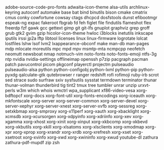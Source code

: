 adobe-source-code-pro-fonts
adwaita-icon-theme
alsa-utils
archlinux-keyring
autoconf
automake
base
bat
bind
binutils
bison
cmake
cmatrix
cmus
conky
cowfortune
cowsay
ctags
dhcpcd
dosfstools
dunst
efibootmgr
espeak-ng
expac
fakeroot
fbgrab
fd
feh
figlet
file
findutils
flameshot
flex
freerdp
fzf
gawk
gcc
gettext
gimp
git
git-lfs
gnuplot
graphviz
grep
groff
grub
gtk2
gvim
gzip
hicolor-icon-theme
hwloc
i3blocks
inetutils
inkscape
iputils
irssi
jp2a
lftp
libtool
licenses
linux
linux-firmware
logrotate
lolcat
lostfiles
lshw
lsof
lvm2
lxappearance-obconf
make
man-db
man-pages
mdp
mlocate
moreutils
mpc
mpd
mpv
msmtp-mta
ncmpcpp
neofetch
neomutt
newsboat
nmap
notmuch-vim
noto-fonts
noto-fonts-emoji
ntfs-3g
ntp
nvidia
nvidia-settings
offlineimap
openssh
p7zip
pacgraph
pacman
patch
pavucontrol
picom
pkgconf
playerctl
projectm
pulseaudio
pulseaudio-alsa
python
python-configobj
python-lxml
python-pip
python-pyxdg
qalculate-gtk
qutebrowser
r
ranger
redshift
rofi
rofimoji
ruby-irb
scrot
sed
strace
sudo
surfraw
sxiv
sysfsutils
sysstat
termdown
terminator
thunar
thunar-volman
thunderbird
tig
tint2
tmux
tree
tumbler
unrar
unzip
urxvt-perls
w3m
which
whois
wmctrl
wpa_supplicant
xf86-video-vesa
xorg-bdftopcf
xorg-docs
xorg-font-util
xorg-fonts-encodings
xorg-iceauth
xorg-mkfontscale
xorg-server
xorg-server-common
xorg-server-devel
xorg-server-xephyr
xorg-server-xnest
xorg-server-xvfb
xorg-sessreg
xorg-setxkbmap
xorg-smproxy
xorg-x11perf
xorg-xauth
xorg-xbacklight
xorg-xcmsdb
xorg-xcursorgen
xorg-xdpyinfo
xorg-xdriinfo
xorg-xev
xorg-xgamma
xorg-xhost
xorg-xinit
xorg-xinput
xorg-xkbcomp
xorg-xkbevd
xorg-xkbutils
xorg-xkill
xorg-xlsatoms
xorg-xlsclients
xorg-xmodmap
xorg-xpr
xorg-xprop
xorg-xrandr
xorg-xrdb
xorg-xrefresh
xorg-xset
xorg-xsetroot
xorg-xvinfo
xorg-xwd
xorg-xwininfo
xorg-xwud
youtube-dl
zathura
zathura-pdf-mupdf
zip
zsh
